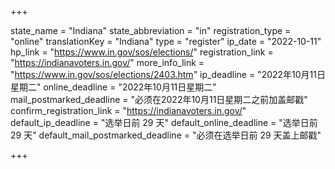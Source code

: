+++

state_name = "Indiana"
state_abbreviation = "in"
registration_type = "online"
translationKey = "Indiana"
type = "register"
ip_date = "2022-10-11"
hp_link = "https://www.in.gov/sos/elections/"
registration_link = "https://indianavoters.in.gov/"
more_info_link = "https://www.in.gov/sos/elections/2403.htm"
ip_deadline = "2022年10月11日星期二"
online_deadline = "2022年10月11日星期二"
mail_postmarked_deadline = "必须在2022年10月11日星期二之前加盖邮戳"
confirm_registration_link = "https://indianavoters.in.gov/"
default_ip_deadline = "选举日前 29 天"
default_online_deadline = "选举日前 29 天"
default_mail_postmarked_deadline = "必须在选举日前 29 天盖上邮戳"

+++